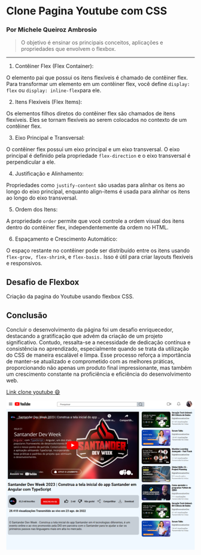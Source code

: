  # Clone Pagina Youtube com CSS


### Por Michele Queiroz Ambrosio

>O objetivo é ensinar os principais conceitos, 
aplicações e propriedades que envolvem o flexbox.

---

1. Contêiner Flex (Flex Container):

O elemento pai que possui os itens flexíveis é chamado de contêiner flex. Para transformar um elemento em um contêiner flex, você define `display: flex` ou `display: inline-flex`para ele.

2. Itens Flexíveis (Flex Items):

Os elementos filhos diretos do contêiner flex são chamados de itens flexíveis. Eles se tornam flexíveis ao serem colocados no contexto de um contêiner flex.

3. Eixo Principal e Transversal:

O contêiner flex possui um eixo principal e um eixo transversal. O eixo principal é definido pela propriedade `flex-direction` e o eixo transversal é perpendicular a ele.

4. Justificação e Alinhamento:

Propriedades como `justify-content` são usadas para alinhar os itens ao longo do eixo principal, enquanto align-items é usada para alinhar os itens ao longo do eixo transversal.

5. Ordem dos Itens:

A propriedade `order` permite que você controle a ordem visual dos itens dentro do contêiner flex, independentemente da ordem no HTML.

6. Espaçamento e Crescimento Automático:

O espaço restante no contêiner pode ser distribuído entre os itens usando `flex-grow, flex-shrink`, e `flex-basis.` Isso é útil para criar layouts flexíveis e responsivos.

## Desafio de Flexbox

Criação da pagina do Youtube usando flexbox CSS.

## Conclusão

Concluir o desenvolvimento da página foi um desafio enriquecedor, destacando a gratificação que advém da criação de um projeto significativo. Contudo, ressalta-se a necessidade de dedicação contínua e consistência no aprendizado, especialmente quando se trata da utilização do CSS de maneira escalável e limpa. Esse processo reforça a importância de manter-se atualizado e comprometido com as melhores práticas, proporcionando não apenas um produto final impressionante, mas também um crescimento constante na proficiência e eficiência do desenvolvimento web.

[Link clone youtube 😄](https://luizfcs35.github.io/Desafio.CSS-clone.Youtube/)


![Página Finalizada](imagens/Capturar.PNG)


